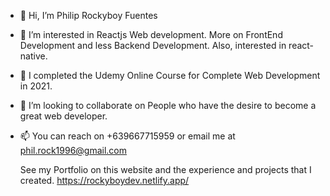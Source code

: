 - 👋 Hi, I’m Philip Rockyboy Fuentes
- 👀 I’m interested in Reactjs Web development. More on FrontEnd Development and less Backend Development. Also, interested in react-native.
- 🌱 I completed the Udemy Online Course for Complete Web Development in 2021.
- 💞️ I’m looking to collaborate on People who have the desire to become a great web developer.
- 📫 You can reach on +639667715959 or email me at phil.rock1996@gmail.com
  
  See my Portfolio on this website and the experience and projects that I created. https://rockyboydev.netlify.app/
<!---
Ryozen7/Ryozen7 is a ✨ special ✨ repository because its `README.md` (this file) appears on your GitHub profile.
You can click the Preview link to take a look at your changes.
--->
